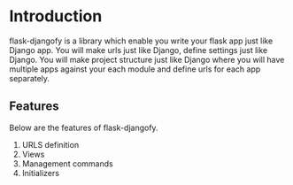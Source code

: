 # Introduction

flask-djangofy is a library which enable you write your flask app just like Django app. You will make urls just like Django, define settings just like Django. You will make project structure just like Django where you will have multiple apps against your each module and define urls for each app separately. 

## Features

Below are the features of flask-djangofy.

1. URLS definition
2. Views
3. Management commands 
4. Initializers


